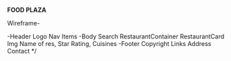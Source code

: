 **FOOD PLAZA**














Wireframe-


-Header
Logo
Nav Items
-Body
Search
RestaurantContainer
 RestaurantCard
 Img
 Name of res, Star Rating, Cuisines
-Footer
Copyright
Links
Address
Contact
*/
